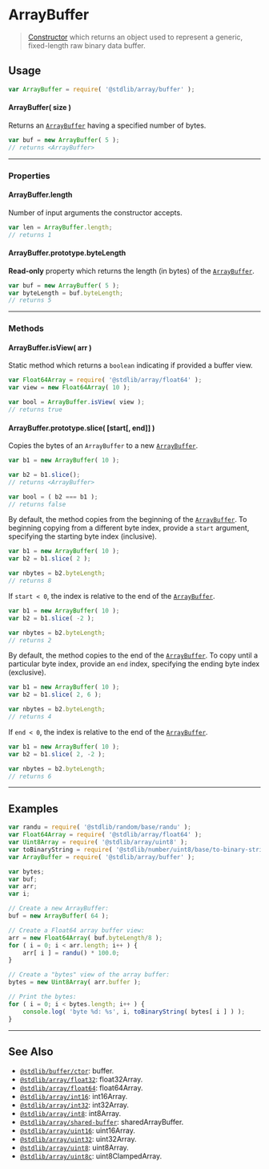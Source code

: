 <!--

@license Apache-2.0

Copyright (c) 2018 The Stdlib Authors.

Licensed under the Apache License, Version 2.0 (the "License");
you may not use this file except in compliance with the License.
You may obtain a copy of the License at

   http://www.apache.org/licenses/LICENSE-2.0

Unless required by applicable law or agreed to in writing, software
distributed under the License is distributed on an "AS IS" BASIS,
WITHOUT WARRANTIES OR CONDITIONS OF ANY KIND, either express or implied.
See the License for the specific language governing permissions and
limitations under the License.

-->

# ArrayBuffer

> [Constructor][mdn-arraybuffer] which returns an object used to represent a generic, fixed-length raw binary data buffer.

<!-- Section to include introductory text. Make sure to keep an empty line after the intro `section` element and another before the `/section` close. -->

<section class="intro">

</section>

<!-- /.intro -->

<!-- Package usage documentation. -->

<section class="usage">

## Usage

```javascript
var ArrayBuffer = require( '@stdlib/array/buffer' );
```

#### ArrayBuffer( size )

Returns an [`ArrayBuffer`][mdn-arraybuffer] having a specified number of bytes.

<!-- eslint-disable stdlib/require-globals -->

```javascript
var buf = new ArrayBuffer( 5 );
// returns <ArrayBuffer>
```

* * *

### Properties

#### ArrayBuffer.length

Number of input arguments the constructor accepts.

<!-- eslint-disable stdlib/require-globals -->

```javascript
var len = ArrayBuffer.length;
// returns 1
```

#### ArrayBuffer.prototype.byteLength

**Read-only** property which returns the length (in bytes) of the [`ArrayBuffer`][mdn-arraybuffer].

<!-- eslint-disable stdlib/require-globals -->

```javascript
var buf = new ArrayBuffer( 5 );
var byteLength = buf.byteLength;
// returns 5
```

* * *

### Methods

#### ArrayBuffer.isView( arr )

Static method which returns a `boolean` indicating if provided a buffer view.

<!-- eslint-disable stdlib/require-globals -->

```javascript
var Float64Array = require( '@stdlib/array/float64' );
var view = new Float64Array( 10 );

var bool = ArrayBuffer.isView( view );
// returns true
```

#### ArrayBuffer.prototype.slice( \[start\[, end]] )

Copies the bytes of an `ArrayBuffer` to a new [`ArrayBuffer`][mdn-arraybuffer].

<!-- eslint-disable stdlib/require-globals -->

```javascript
var b1 = new ArrayBuffer( 10 );

var b2 = b1.slice();
// returns <ArrayBuffer>

var bool = ( b2 === b1 );
// returns false
```

By default, the method copies from the beginning of the [`ArrayBuffer`][mdn-arraybuffer]. To beginning copying from a different byte index, provide a `start` argument, specifying the starting byte index (inclusive).

<!-- eslint-disable stdlib/require-globals -->

```javascript
var b1 = new ArrayBuffer( 10 );
var b2 = b1.slice( 2 );

var nbytes = b2.byteLength;
// returns 8
```

If `start < 0`, the index is relative to the end of the [`ArrayBuffer`][mdn-arraybuffer].

<!-- eslint-disable stdlib/require-globals -->

```javascript
var b1 = new ArrayBuffer( 10 );
var b2 = b1.slice( -2 );

var nbytes = b2.byteLength;
// returns 2
```

By default, the method copies to the end of the [`ArrayBuffer`][mdn-arraybuffer]. To copy until a particular byte index, provide an `end` index, specifying the ending byte index (exclusive).

<!-- eslint-disable stdlib/require-globals -->

```javascript
var b1 = new ArrayBuffer( 10 );
var b2 = b1.slice( 2, 6 );

var nbytes = b2.byteLength;
// returns 4
```

If `end < 0`, the index is relative to the end of the [`ArrayBuffer`][mdn-arraybuffer].

<!-- eslint-disable stdlib/require-globals -->

```javascript
var b1 = new ArrayBuffer( 10 );
var b2 = b1.slice( 2, -2 );

var nbytes = b2.byteLength;
// returns 6
```

</section>

<!-- /.usage -->

* * *

<!-- Package usage notes. Make sure to keep an empty line after the `section` element and another before the `/section` close. -->

<section class="notes">

</section>

<!-- /.notes -->

<!-- Package usage examples. -->

<section class="examples">

## Examples

<!-- eslint no-undef: "error" -->

```javascript
var randu = require( '@stdlib/random/base/randu' );
var Float64Array = require( '@stdlib/array/float64' );
var Uint8Array = require( '@stdlib/array/uint8' );
var toBinaryString = require( '@stdlib/number/uint8/base/to-binary-string' );
var ArrayBuffer = require( '@stdlib/array/buffer' );

var bytes;
var buf;
var arr;
var i;

// Create a new ArrayBuffer:
buf = new ArrayBuffer( 64 );

// Create a Float64 array buffer view:
arr = new Float64Array( buf.byteLength/8 );
for ( i = 0; i < arr.length; i++ ) {
    arr[ i ] = randu() * 100.0;
}

// Create a "bytes" view of the array buffer:
bytes = new Uint8Array( arr.buffer );

// Print the bytes:
for ( i = 0; i < bytes.length; i++ ) {
    console.log( 'byte %d: %s', i, toBinaryString( bytes[ i ] ) );
}
```

</section>

<!-- /.examples -->

<!-- Section to include cited references. If references are included, add a horizontal rule *before* the section. Make sure to keep an empty line after the `section` element and another before the `/section` close. -->

<section class="references">

</section>

<!-- /.references -->

<!-- Section for related `stdlib` packages. Do not manually edit this section, as it is automatically populated. -->

<section class="related">

* * *

## See Also

-   [`@stdlib/buffer/ctor`][@stdlib/buffer/ctor]: buffer.
-   [`@stdlib/array/float32`][@stdlib/array/float32]: float32Array.
-   [`@stdlib/array/float64`][@stdlib/array/float64]: float64Array.
-   [`@stdlib/array/int16`][@stdlib/array/int16]: int16Array.
-   [`@stdlib/array/int32`][@stdlib/array/int32]: int32Array.
-   [`@stdlib/array/int8`][@stdlib/array/int8]: int8Array.
-   [`@stdlib/array/shared-buffer`][@stdlib/array/shared-buffer]: sharedArrayBuffer.
-   [`@stdlib/array/uint16`][@stdlib/array/uint16]: uint16Array.
-   [`@stdlib/array/uint32`][@stdlib/array/uint32]: uint32Array.
-   [`@stdlib/array/uint8`][@stdlib/array/uint8]: uint8Array.
-   [`@stdlib/array/uint8c`][@stdlib/array/uint8c]: uint8ClampedArray.

</section>

<!-- /.related -->

<!-- Section for all links. Make sure to keep an empty line after the `section` element and another before the `/section` close. -->

<section class="links">

[mdn-arraybuffer]: https://developer.mozilla.org/en-US/docs/Web/JavaScript/Reference/Global_Objects/ArrayBuffer

<!-- <related-links> -->

[@stdlib/buffer/ctor]: https://github.com/stdlib-js/stdlib/tree/develop/lib/node_modules/%40stdlib/buffer/ctor

[@stdlib/array/float32]: https://github.com/stdlib-js/stdlib/tree/develop/lib/node_modules/%40stdlib/array/float32

[@stdlib/array/float64]: https://github.com/stdlib-js/stdlib/tree/develop/lib/node_modules/%40stdlib/array/float64

[@stdlib/array/int16]: https://github.com/stdlib-js/stdlib/tree/develop/lib/node_modules/%40stdlib/array/int16

[@stdlib/array/int32]: https://github.com/stdlib-js/stdlib/tree/develop/lib/node_modules/%40stdlib/array/int32

[@stdlib/array/int8]: https://github.com/stdlib-js/stdlib/tree/develop/lib/node_modules/%40stdlib/array/int8

[@stdlib/array/shared-buffer]: https://github.com/stdlib-js/stdlib/tree/develop/lib/node_modules/%40stdlib/array/shared-buffer

[@stdlib/array/uint16]: https://github.com/stdlib-js/stdlib/tree/develop/lib/node_modules/%40stdlib/array/uint16

[@stdlib/array/uint32]: https://github.com/stdlib-js/stdlib/tree/develop/lib/node_modules/%40stdlib/array/uint32

[@stdlib/array/uint8]: https://github.com/stdlib-js/stdlib/tree/develop/lib/node_modules/%40stdlib/array/uint8

[@stdlib/array/uint8c]: https://github.com/stdlib-js/stdlib/tree/develop/lib/node_modules/%40stdlib/array/uint8c

<!-- </related-links> -->

</section>

<!-- /.links -->
